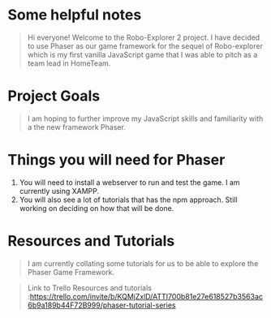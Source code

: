 # Some helpful notes

> Hi everyone! Welcome to the Robo-Explorer 2 project. I have decided to use Phaser as our game framework for the sequel of Robo-explorer which is my first vanilla JavaScript game that I was able to pitch as a team lead in HomeTeam. 



# Project Goals

> I am hoping to further improve my JavaScript skills and familiarity with a the new framework Phaser. 


# Things you will need for Phaser

1. You will need to install a webserver to run and test the game. I am currently using XAMPP. 
2. You will also see a lot of tutorials that has the npm approach. Still working on deciding on how that will be done. 



# Resources and Tutorials

> I am currently collating some tutorials for us to be able to explore the Phaser Game Framework.

> Link to Trello Resources and tutorials :https://trello.com/invite/b/KQMjZxlD/ATTI700b81e27e618527b3563ac6b9a189b44F72B999/phaser-tutorial-series
